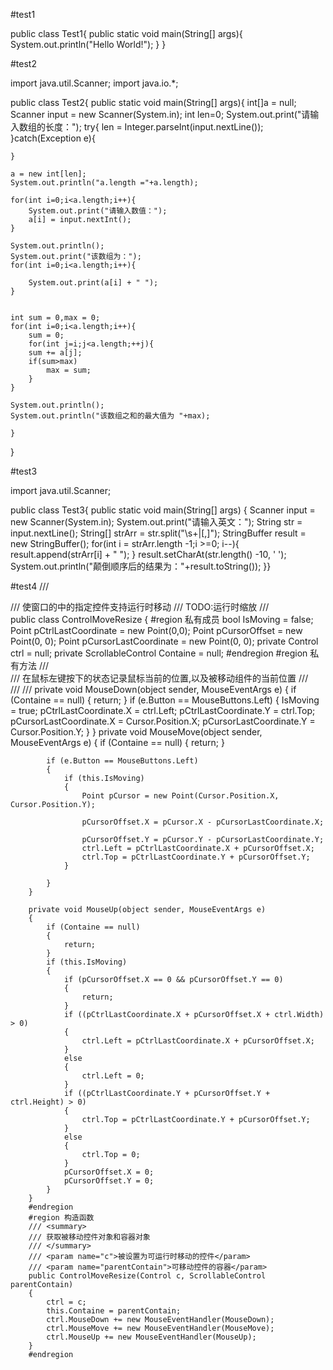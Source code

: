 #test1

public class Test1{
   public static void main(String[] args){
	System.out.println("Hello World!");
   }
}


#test2

import java.util.Scanner;
import java.io.*;

public class Test2{
    public static void main(String[] args){
	int[]a = null;
	Scanner input = new Scanner(System.in);
	int len=0;
	System.out.print("请输入数组的长度：");
	try{
	    len = Integer.parseInt(input.nextLine());
	}catch(Exception e){
	
	}
	
	a = new int[len];
	System.out.println("a.length ="+a.length);
	
	for(int i=0;i<a.length;i++){
	    System.out.print("请输入数值：");
	    a[i] = input.nextInt();
	}
	
	System.out.println();
	System.out.print("该数组为：");
	for(int i=0;i<a.length;i++){
	    
	    System.out.print(a[i] + " ");
	}
	
	
	int sum = 0,max = 0;
	for(int i=0;i<a.length;i++){
	    sum = 0;
	    for(int j=i;j<a.length;++j){
		sum += a[j];
		if(sum>max)
		    max = sum;
	    }
	}
	
	System.out.println();
	System.out.println("该数组之和的最大值为 "+max);

    }
    
    
}

#test3

import java.util.Scanner;

public class Test3{
    public static void main(String[] args) {
	Scanner input = new Scanner(System.in);
	System.out.print("请输入英文：");
	String str = input.nextLine();
        String[] strArr = str.split("\\s+|[,]");
        StringBuffer result = new StringBuffer();
        for(int i = strArr.length -1;i >=0; i--){
            result.append(strArr[i] + " ");
        }
        result.setCharAt(str.length() -10, ' ');
        System.out.println("颠倒顺序后的结果为："+result.toString());
}}

#test4
/// <summary>
    /// 使窗口的中的指定控件支持运行时移动
    /// TODO:运行时缩放
    /// </summary>
    public class ControlMoveResize
    {
        #region 私有成员
        bool IsMoving = false;
        Point pCtrlLastCoordinate = new Point(0,0);
        Point pCursorOffset = new Point(0, 0);
        Point pCursorLastCoordinate = new Point(0, 0);
        private Control ctrl = null;
        private ScrollableControl Containe = null;
        #endregion
        #region 私有方法
        /// <summary>
        /// 在鼠标左键按下的状态记录鼠标当前的位置,以及被移动组件的当前位置
        /// </summary>
        /// <param name="sender"></param>
        /// <param name="e"></param>
        private void MouseDown(object sender, MouseEventArgs e)
        {
            if (Containe == null)
            {
                return;
            }
            if (e.Button == MouseButtons.Left)
            {
                IsMoving = true;
                pCtrlLastCoordinate.X = ctrl.Left;
                pCtrlLastCoordinate.Y = ctrl.Top;
                pCursorLastCoordinate.X = Cursor.Position.X;
                pCursorLastCoordinate.Y = Cursor.Position.Y;
            }
        }
        private void MouseMove(object sender, MouseEventArgs e)
        {
            if (Containe == null)
            {
                return;
            }
                
            if (e.Button == MouseButtons.Left)
            {
                if (this.IsMoving)
                {
                    Point pCursor = new Point(Cursor.Position.X, Cursor.Position.Y);
                  
                    pCursorOffset.X = pCursor.X - pCursorLastCoordinate.X;
               
                    pCursorOffset.Y = pCursor.Y - pCursorLastCoordinate.Y;
                    ctrl.Left = pCtrlLastCoordinate.X + pCursorOffset.X;
                    ctrl.Top = pCtrlLastCoordinate.Y + pCursorOffset.Y;
                }

            }
        }
 
        private void MouseUp(object sender, MouseEventArgs e)
        {
            if (Containe == null)
            {
                return;
            }
            if (this.IsMoving)
            {
                if (pCursorOffset.X == 0 && pCursorOffset.Y == 0)
                {
                    return;
                }
                if ((pCtrlLastCoordinate.X + pCursorOffset.X + ctrl.Width) > 0)
                {
                    ctrl.Left = pCtrlLastCoordinate.X + pCursorOffset.X;
                }
                else
                {
                    ctrl.Left = 0;
                }
                if ((pCtrlLastCoordinate.Y + pCursorOffset.Y + ctrl.Height) > 0)
                {
                    ctrl.Top = pCtrlLastCoordinate.Y + pCursorOffset.Y;
                }
                else
                {
                    ctrl.Top = 0;
                }
                pCursorOffset.X = 0;
                pCursorOffset.Y = 0;
            }
        }
        #endregion
        #region 构造函数
        /// <summary>
        /// 获取被移动控件对象和容器对象
        /// </summary>
        /// <param name="c">被设置为可运行时移动的控件</param>
        /// <param name="parentContain">可移动控件的容器</param>
        public ControlMoveResize(Control c, ScrollableControl parentContain)
        {
            ctrl = c;
            this.Containe = parentContain;
            ctrl.MouseDown += new MouseEventHandler(MouseDown);
            ctrl.MouseMove += new MouseEventHandler(MouseMove);
            ctrl.MouseUp += new MouseEventHandler(MouseUp);
        }
        #endregion
